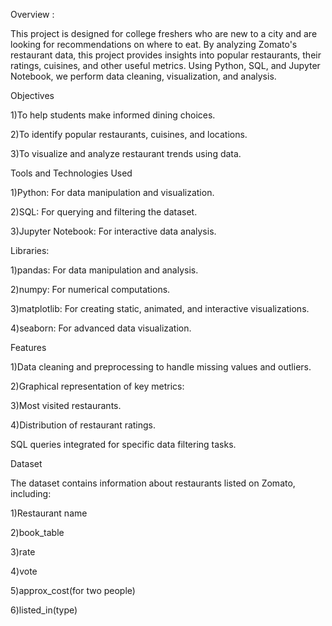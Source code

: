 Overview : 

This project is designed for college freshers who are new to a city and are looking for recommendations on where to eat. By analyzing Zomato's restaurant data, this project provides insights into popular restaurants, their ratings, cuisines, and other useful metrics. Using Python, SQL, and Jupyter Notebook, we perform data cleaning, visualization, and analysis.

Objectives

 1)To help students make informed dining choices.

2)To identify popular restaurants, cuisines, and locations.

3)To visualize and analyze restaurant trends using data.

Tools and Technologies Used

1)Python: For data manipulation and visualization.

2)SQL: For querying and filtering the dataset.

3)Jupyter Notebook: For interactive data analysis.

Libraries:

1)pandas: For data manipulation and analysis.

2)numpy: For numerical computations.

3)matplotlib: For creating static, animated, and interactive visualizations.

4)seaborn: For advanced data visualization.

Features

1)Data cleaning and preprocessing to handle missing values and outliers.

2)Graphical representation of key metrics:

3)Most visited restaurants.

 4)Distribution of restaurant ratings.


SQL queries integrated for specific data filtering tasks.

Dataset

The dataset contains information about restaurants listed on Zomato, including:

1)Restaurant name

2)book_table

3)rate

4)vote

5)approx_cost(for two people)

6)listed_in(type) 
